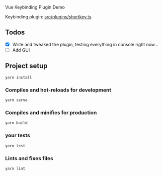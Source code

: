 Vue Keybinding Plugin Demo

Keybinding plugin: [src/plugins/shortkey.ts](src/plugins/shortkey.ts)

## Todos

- [x] Write and tweaked the plugin, testing everything in console right now...
- [ ] Add GUI

## Project setup
```
yarn install
```

### Compiles and hot-reloads for development
```
yarn serve
```

### Compiles and minifies for production
```
yarn build
```

### your tests
```
yarn test
```

### Lints and fixes files
```
yarn lint
```
